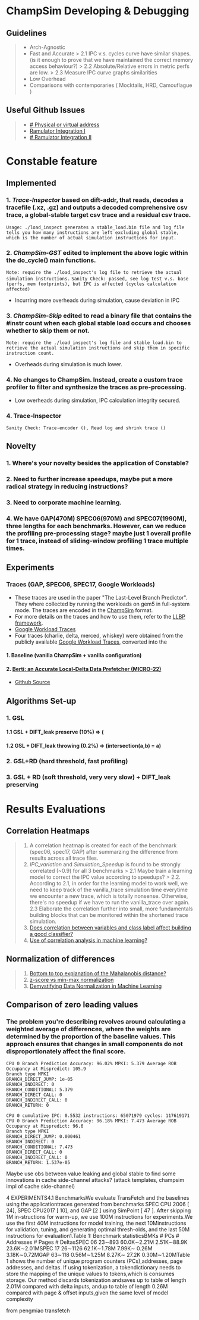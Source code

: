 # ChampSim Developing & Debugging
## Guidelines
> - Arch-Agnostic
> - Fast and Accurate
	> 2.1 IPC v.s. cycles curve have similar shapes. (is it enough to prove that we have maintained the correct memory access behaviour?)
	> 2.2 Absolute/Relative errors in metric perfs are low.
	> 2.3 Measure IPC curve graphs similarities
> - Low Overhead
> - Comparisons with contemporaries ( Mocktails, HRD, Camouflague )
## Useful Github Issues
 > - [# Physical or virtual address](https://github.com/ChampSim/ChampSim/issues/15)
 >  - [Ramulator Integration I](https://github.com/ChampSim/ChampSim/pull/390)
 > - [# Ramulator Integration II](https://github.com/ChampSim/ChampSim/pull/504)

# Constable feature
## Implemented
### 1.  *Trace-Inspector* based on dift-addr, that reads, decodes a tracefile (.xz, .gz) and outputs a decoded comprehensive csv trace, a global-stable target csv trace and a residual csv trace.
``` Usage: ./load_inspect generates a stable_load.bin file and log file tells you how many instructions are left excluding global stable, which is the number of actual simulation instructions for input. ```
### 2. *ChampSim-GST* edited to implement the above logic within the do_cycle() main functions.
``` Note: require the ./load_inspect's log file to retrieve the actual simulation instructions. ```
```Sanity Check: passed, see log test v.s. base (perfs, mem footprints), but IPC is affected (cycles calculation affected) ```
- Incurring more overheads during simulation, cause deviation in IPC
### 3. *ChampSim-Skip* edited to read a binary file that contains the #instr count when each global stable load occurs and chooses whether to skip them or not.
``` Note: require the ./load_inspect's log file and stable_load.bin to retrieve the actual simulation instructions and skip them in specific instruction count. ```
- Overheads during simulation is much lower.
### 4. No changes to ChampSim. Instead, create a custom trace profiler to filter and synthesize the traces as pre-processing.
- Low overheads during simulation, IPC calculation integrity secured.
### 4. Trace-Inspector
```Sanity Check: Trace-encoder (), Read log and shrink trace ()```

## Novelty
### 1. Where's your novelty besides the application of Constable?
### 2. Need to further increase speedups, maybe put a more radical strategy in reducing instructions?
### 3. Need to corporate machine learning.
### 4. We have GAP(470M) SPEC06(970M) and SPEC07(1990M), three lengths for each benchmarks. However, can we reduce the profiling pre-processing stage? maybe just 1 overall profile for 1 trace, instead of sliding-window profiling 1 trace multiple times.
## Experiments
### Traces (GAP, SPEC06, SPEC17, Google Workloads)
 - These traces are used in the paper "The Last-Level Branch Predictor". They where collected by running the workloads on gem5 in full-system mode. The traces are encoded in the [ChampSim](https://github.com/ChampSim/ChampSim) format.
- For more details on the traces and how to use them, refer to the [LLBP framework](https://github.com/dhschall/LLBP).
- [Google Workload Traces](https://dynamorio.org/google_workload_traces.html)
- Four traces (charlie, delta, merced, whiskey) were obtained from the publicly available [Google Workload Traces](https://dynamorio.org/google_workload_traces.html), converted into the  
#### 1. Baseline (vanilla ChampSim + vanilla configuration)
#### 2. [Berti: an Accurate Local-Delta Data Prefetcher (MICRO-22)](https://dl.acm.org/doi/10.1109/MICRO56248.2022.00072)
- [Github Source](https://github.com/agusnt/ChampSim/tree/master/prefetcher/berti)


## Algorithms Set-up
### 1. GSL
#### 1.1 GSL + DIFT_leak preserve (10%) => (
#### 1.2 GSL + DIFT_leak throwing (0.2%) => (intersection(a,b) = a)
### 2. GSL+RD (hard threshold, fast profiling)
### 3. GSL + RD (soft threshold, very very slow) + DIFT_leak preserving
### 
# Results Evaluations
## Correlation Heatmaps 
> 1. A correlation heatmap is created for each of the benchmark (spec06, spec17, GAP) after summarzing the difference from results across all trace files.
> 2. *IPC_variation* and *Simulation_Speedup* is found to be strongly correlated (~0.9) for all 3 benchmarks
	> 2.1 Maybe train a learning model to correct the IPC value according to speedups?
	> 2.2. According to 2.1, in order for the learning model to work well, we need to keep track of the vanilla_trace simulation time everytime we encounter a new trace, which is totally nonsense. Otherwise, there's no speedup if we have to run the vanilla_trace over again.
	2.3 Elaborate the correlation further into small, more fundamentals building blocks that can be monitored within the shortened trace simulation.
> 3. [Does correlation between variables and class label affect building a good classifier?](https://stats.stackexchange.com/questions/263531/does-correlation-between-variables-and-class-label-affect-building-a-good-classi)
> 4. [Use of correlation analysis in machine learning?](https://stats.stackexchange.com/questions/481457/use-of-correlation-analysis-in-machine-learning)
## Normalization of differences 
>  1.  [Bottom to top explanation of the Mahalanobis distance?](https://stats.stackexchange.com/questions/62092/bottom-to-top-explanation-of-the-mahalanobis-distance)
>  2.  [z-score vs min-max normalization](https://stats.stackexchange.com/questions/547446/z-score-vs-min-max-normalization)
>  3. [Demystifying Data Normalization in Machine Learning](https://medium.com/@weidagang/demystifying-machine-learning-normalization-0cdb8b281234#:~:text=Min-max%20normalization%20scales%20the,a%20standard%20deviation%20of%201.)


## Comparison of zero leading values
### The problem you're describing revolves around calculating a weighted average of differences, where the weights are determined by the proportion of the baseline values. This approach ensures that changes in small components do not disproportionately affect the final score.
```CPU 0 cumulative IPC: 0.5272 instructions: 100000004 cycles: 189696853
CPU 0 Branch Prediction Accuracy: 96.02% MPKI: 5.379 Average ROB Occupancy at Mispredict: 105.9
Branch type MPKI
BRANCH_DIRECT_JUMP: 1e-05
BRANCH_INDIRECT: 0
BRANCH_CONDITIONAL: 5.379
BRANCH_DIRECT_CALL: 0
BRANCH_INDIRECT_CALL: 0
BRANCH_RETURN: 0
```
```
CPU 0 cumulative IPC: 0.5532 instructions: 65071979 cycles: 117619171
CPU 0 Branch Prediction Accuracy: 96.18% MPKI: 7.473 Average ROB Occupancy at Mispredict: 96.6
Branch type MPKI
BRANCH_DIRECT_JUMP: 0.000461
BRANCH_INDIRECT: 0
BRANCH_CONDITIONAL: 7.473
BRANCH_DIRECT_CALL: 0
BRANCH_INDIRECT_CALL: 0
BRANCH_RETURN: 1.537e-05
```


Maybe use obs between value leaking and global stable to find some innovations in cache side-channel attacks? (attack templates, champsim impl of cache side-channel)



4 EXPERIMENTS4.1 BenchmarksWe evaluate TransFetch and the baselines using the applicationtraces generated from benchmarks SPEC CPU 2006 [ 24], SPEC CPU2017 [ 10], and GAP [2 ] using SimPoint [ 47 ]. After skipping 1M in-structions for warm-up, we use 100M instructions for experiments.We use the first 40M instructions for model training, the next 10Minstructions for validation, tuning, and generating optimal thresh-olds, and the last 50M instructions for evaluation1.Table 1: Benchmark statisticsBMKs # PCs # Addresses # Pages # DeltasSPEC 06 23∼893 60.0K∼2.21M 2.51K∼88.9K 23.6K∼2.01MSPEC 17 26∼1126 62.1K∼1.78M 7.99K∼ 0.26M 3.18K∼0.72MGAP 63∼118 0.56M∼1.25M 8.27K∼ 27.2K 0.30M∼1.20MTable 1 shows the number of unique program counters (PCs),addresses, page addresses, and deltas. If using tokenization, a tokendictionary needs to store the mapping of the unique values to tokens,which is consumes storage. Our method discards tokenization andsaves up to table of length 2.01M compared with delta inputs, andup to table of length 0.26M compared with page & offset inputs,given the same level of model complexity

from pengmiao transfetch
<!--stackedit_data:
eyJoaXN0b3J5IjpbMTQ3MDM2MjI3NSwtMTA0ODgzMTA3NCwzMj
IyMjQsNTQ1OTU2MjcyLC0xMjY0Nzg2MzMzLC00OTc1NDk4MCwt
OTk5OTU1ODAwLDIyNDU1NzUxNSw2NDEyMzIwNjMsLTc1NzYwMj
U4NCwxNTIwMTA2OTA1LDY3NTgyMzk5MSwtNDU5MzQ0OTExLC0x
MTY0MjYyNTA1LC0xODEyNjEyODkxLDQ0Nzc0MjU5NSwxNjA3Mz
EwNzU0LDIxMDE0OTM0MzIsLTU4MTUzMjc0NywtMTM3NzcxNTg5
NF19
-->